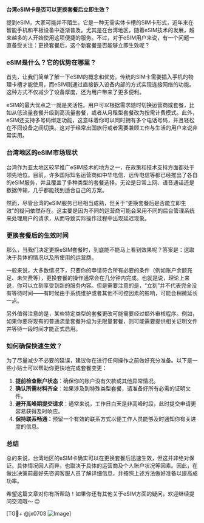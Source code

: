 **台湾eSIM卡是否可以更换套餐后立即生效？**

提到eSIM，大家可能并不陌生。它是一种无需实体卡槽的SIM卡形式，近年来在智能手机和平板设备中逐渐普及。尤其是在台湾地区，随着eSIM技术的发展，越来越多的人开始使用这项便捷的服务。不过，对于eSIM用户来说，有一个问题一直备受关注：更换套餐后，这个新套餐是否能够立即生效呢？

### eSIM是什么？它的优势在哪里？

首先，让我们简单了解一下eSIM的概念和优势。传统的SIM卡需要插入手机的物理卡槽才能使用，而eSIM则通过直接嵌入设备内部的方式实现连接网络的功能。这种方式不仅减少了设备厚度，还为用户带来了更多便利。

eSIM的最大优点之一就是灵活性。用户可以根据需求随时切换运营商或套餐，比如从低流量套餐升级到高流量套餐，或者从月租型套餐改为按需计费模式。此外，eSIM还支持多号码绑定功能，这意味着你可以同时拥有多个电话号码，并且轻松在不同设备之间切换。这对于经常出国旅行或者需要兼顾工作与生活的用户来说非常实用。

### 台湾地区的eSIM市场现状

台湾作为亚太地区较早推广eSIM技术的地方之一，在政策和技术支持方面都处于领先地位。目前，许多国际知名运营商如中华电信、远传电信等都已经推出了各自的eSIM服务，并且覆盖了多种类型的套餐选择。无论是日常上网、语音通话还是数据传输，几乎都能找到适合自己的方案。

然而，尽管台湾的eSIM服务已经相当成熟，但关于“更换套餐后是否能立即生效”的疑问依然存在。这主要是因为不同的运营商可能会采用不同的后台管理系统来处理用户的请求，从而导致实际操作过程中出现延迟现象。

### 更换套餐后的生效时间

那么，当我们决定更换eSIM套餐时，到底能不能马上看到效果呢？答案是：这取决于具体的情况以及所使用的运营商。

一般来说，大多数情况下，只要你的申请符合所有必要的条件（例如账户余额充足、未欠费等），更换套餐的操作通常会在几分钟内完成。也就是说，理论上来说，你可以立刻享受到新的服务内容。但是需要注意的是，“立刻”并不代表完全没有等待时间——有时候由于系统维护或者其他不可控因素的影响，可能会稍微延长一点。

另外值得注意的是，某些特定类型的套餐更改可能需要经过额外审核程序。例如，如果你要将现有的普通流量套餐升级为无限量套餐，则可能需要提供相关证明文件并等待一段时间才能正式启用。

### 如何确保快速生效？

为了尽量减少不必要的延误，建议你在进行任何操作之前做好充分准备。以下是一些小贴士可以帮助你更快地完成套餐变更：

1. **提前检查账户状态**：确保你的账户没有欠款或其他异常情况。
2. **确认所需材料齐全**：如果涉及到特殊类型套餐，请准备好所有必需的证明文件。
3. **避开高峰期提交请求**：通常来说，工作日白天是非高峰时段，此时提交申请更容易获得及时响应。
4. **保持联系畅通**：预留一个有效的联系方式以便工作人员能够及时通知你有关进度的信息。

### 总结

总的来说，台湾地区的eSIM卡确实可以在更换套餐后迅速生效，但这并非绝对保证。具体情况因人而异，也取决于具体的运营商及个人账户状况等因素。因此，在做出决策前最好先咨询客服人员了解详细信息，并按照上述方法做好准备以提高成功率。

希望这篇文章对你有所帮助！如果你还有其他关于eSIM方面的疑问，欢迎继续提问交流哦～ 😊

[TG💪+ @jx0703 ![Image](https://github.com/user-attachments/assets/dbca1d08-cadb-493c-b0ec-ad6f7a83f270)]